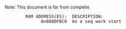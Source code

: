 Note: This document is far from complete.
<pre>
        RAM ADDRESS(ES):  DESCRIPTION:                                                  NOTES:
              0x800DFBC0  kn_e_seq_work start                                           Memory region for step data in edit mode
</pre>
